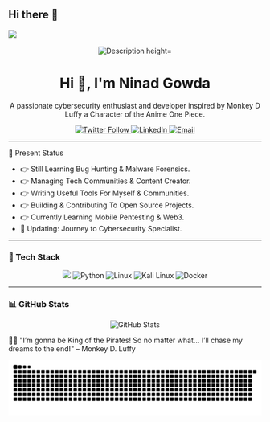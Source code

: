 ## Hi there 👋

![](https://user-images.githubusercontent.com/73097560/115834477-dbab4500-a447-11eb-908a-139a6edaec5c.gif)
<p align="center">
  <img src="https://private-user-images.githubusercontent.com/168954568/352051914-e26d1d6a-30ee-488e-90ca-11b3aa180148.gif?jwt=eyJhbGciOiJIUzI1NiIsInR5cCI6IkpXVCJ9.eyJpc3MiOiJnaXRodWIuY29tIiwiYXVkIjoicmF3LmdpdGh1YnVzZXJjb250ZW50LmNvbSIsImtleSI6ImtleTUiLCJleHAiOjE3NTQ2NzAwNTQsIm5iZiI6MTc1NDY2OTc1NCwicGF0aCI6Ii8xNjg5NTQ1NjgvMzUyMDUxOTE0LWUyNmQxZDZhLTMwZWUtNDg4ZS05MGNhLTExYjNhYTE4MDE0OC5naWY_WC1BbXotQWxnb3JpdGhtPUFXUzQtSE1BQy1TSEEyNTYmWC1BbXotQ3JlZGVudGlhbD1BS0lBVkNPRFlMU0E1M1BRSzRaQSUyRjIwMjUwODA4JTJGdXMtZWFzdC0xJTJGczMlMkZhd3M0X3JlcXVlc3QmWC1BbXotRGF0ZT0yMDI1MDgwOFQxNjE1NTRaJlgtQW16LUV4cGlyZXM9MzAwJlgtQW16LVNpZ25hdHVyZT1mMDlmNDRhZmM0Nzg5YWE4YWIyYjQzYjM5NTkyYjQ5MWE0YjdiNGUzMGY0ZWY4ZmY1NmQ0OTA2Y2JlMTg5NjgzJlgtQW16LVNpZ25lZEhlYWRlcnM9aG9zdCJ9.08dEIQbQ622p9QJCLB8s_OMHwdkF76VbDB9-FbsJxEc" alt="Description height="1000" width="1000" />
</p>


<h1 align="center">Hi 👋, I'm Ninad Gowda</h1>
<p align="center">A passionate cybersecurity enthusiast and developer inspired by Monkey D Luffy a Character of the Anime One Piece.</p>

<p align="center">
  <a href="https://twitter.com/yourtwitter" target="_blank" rel="noopener">
    <img src="https://img.shields.io/twitter/follow/yourtwitter?style=social" alt="Twitter Follow" />
  </a>
  <a href="https://www.linkedin.com/in/ninad-gowda-0446522a6" target="_blank" rel="noopener">
    <img src="https://img.shields.io/badge/LinkedIn-0077B5?style=flat&logo=linkedin&logoColor=white" alt="LinkedIn" />
  </a>
  <a href="ninadgowda777@gmail.com">
    <img src="https://img.shields.io/badge/Email-D14836?style=flat&logo=gmail&logoColor=white" alt="Email" />
  </a>
</p>

---
🚀 Present Status

- 👉 Still Learning Bug Hunting & Malware Forensics.  
- 👉 Managing Tech Communities & Content Creator.  
- 👉 Writing Useful Tools For Myself & Communities.  
- 👉 Building & Contributing To Open Source Projects.  
- 👉 Currently Learning Mobile Pentesting & Web3.  
- 🔄 Updating: Journey to Cybersecurity Specialist.

---
### 🔧 Tech Stack

<p align="center">
  <img src="https://camo.githubusercontent.com/3fe19c163aa55e7cc726050226cb88434de7bd1929286f3cbd3b6eb13ba102f6/68747470733a2f2f696d672e736869656c64732e696f2f62616467652f427572705f53756974652d4646363633333f7374796c653d666f722d7468652d6261646765266c6f676f3d627572702d737569746526636f6c6f723d303030303030"/>
  <img src="https://img.shields.io/badge/Python-3776AB?style=for-the-badge&logo=python&logoColor=white" alt="Python" />
  <img src="https://img.shields.io/badge/Linux-FCC624?style=for-the-badge&logo=linux&logoColor=black" alt="Linux" />
  <img src="https://img.shields.io/badge/Kali%20Linux-4285F4?style=for-the-badge&logo=kali-linux&logoColor=white" alt="Kali Linux" />
  <img src="https://img.shields.io/badge/Docker-2496ED?style=for-the-badge&logo=docker&logoColor=white" alt="Docker" />
</p>

---

### 📊 GitHub Stats

<p align="center">
  <img src="https://github-readme-stats.vercel.app/api?username=NinadGowda&show_icons=true&theme=radical" alt="GitHub Stats" />
</p>

🏴‍☠️ "I’m gonna be King of the Pirates! So no matter what… I’ll chase my dreams to the end!" – Monkey D. Luffy



<img src="https://raw.githubusercontent.com/caerlower/caerlower/output/github-contribution-grid-snake.svg"/>


<!--
**ninadgowdru/ninadgowdru** is a ✨ _special_ ✨ repository because its `README.md` (this file) appears on your GitHub profile.

Here are some ideas to get you started:

- 🔭 I’m currently working on ...
- 🌱 I’m currently learning ...
- 👯 I’m looking to collaborate on ...
- 🤔 I’m looking for help with ...
- 💬 Ask me about ...
- 📫 How to reach me: ...
- 😄 Pronouns: ...
- ⚡ Fun fact: ...
-->
